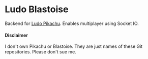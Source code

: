 # Ludo Blastoise

Backend for [Ludo Pikachu](https://github.com/gdebojyoti/ludo-pikachu). Enables multiplayer using Socket IO.

#### Disclaimer

I don't own Pikachu or Blastoise. They are just names of these Git repositories. Please don't sue me.
